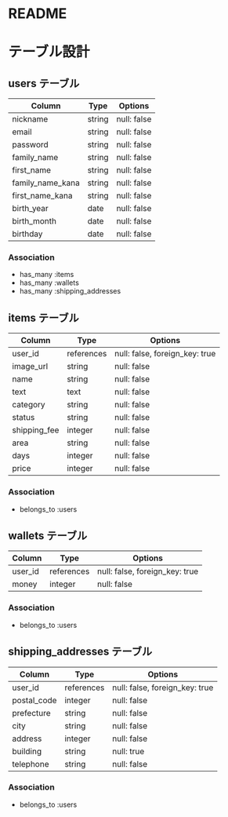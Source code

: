 # README

# テーブル設計

## users テーブル

| Column           | Type    | Options     |
| ---------------- | ------- | ----------- |
| nickname         | string  | null: false |
| email            | string  | null: false |
| password         | string  | null: false |
| family_name      | string  | null: false |
| first_name       | string  | null: false |
| family_name_kana | string  | null: false |
| first_name_kana  | string  | null: false |
| birth_year       | date    | null: false |
| birth_month      | date    | null: false |
| birthday         | date    | null: false |

### Association

- has_many :items
- has_many :wallets
- has_many :shipping_addresses

## items テーブル

| Column       | Type       | Options                        |
| ------------ | ---------- | ------------------------------ |
| user_id      | references | null: false, foreign_key: true |
| image_url    | string     | null: false                    |
| name         | string     | null: false                    |
| text         | text       | null: false                    |
| category     | string     | null: false                    |
| status       | string     | null: false                    |
| shipping_fee | integer    | null: false                    |
| area         | string     | null: false                    |
| days         | integer    | null: false                    |
| price        | integer    | null: false                    |

### Association

- belongs_to :users

## wallets テーブル

| Column  | Type       | Options                        |
| ------- | ---------- | ------------------------------ |
| user_id | references | null: false, foreign_key: true |
| money   | integer    | null: false                    |

### Association

- belongs_to :users

## shipping_addresses テーブル

| Column       | Type       | Options                        |
| ------------ | ---------- | ------------------------------ |
| user_id      | references | null: false, foreign_key: true |
| postal_code  | integer    | null: false                    |
| prefecture   | string     | null: false                    |
| city         | string     | null: false                    |
| address      | integer    | null: false                    |
| building     | string     | null: true                     |
| telephone    | string     | null: false                    |

### Association

- belongs_to :users
